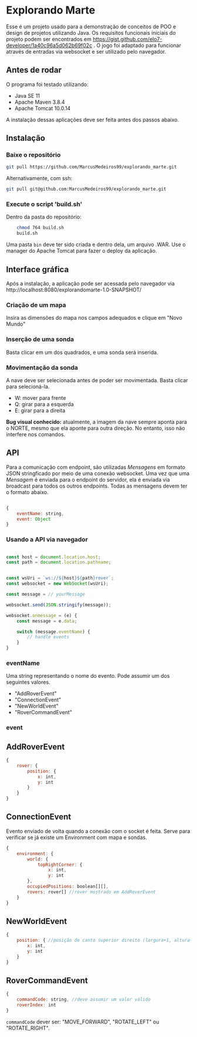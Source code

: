 # Explorando Marte

Esse é um projeto usado para a demonstração de conceitos de POO e design de projetos utilizando Java. Os requisitos funcionais iniciais do projeto podem ser encontrados em https://gist.github.com/elo7-developer/1a40c96a5d062b69f02c . O jogo foi adaptado para funcionar através de entradas via websocket e ser utilizado pelo navegador.


## Antes de rodar
O programa foi testado utilizando:

-	Java SE 11
-	Apache Maven 3.8.4
-	Apache Tomcat 10.0.14

A instalação dessas aplicações deve ser feita antes dos passos abaixo.

## Instalação

### Baixe o repositório

```bash
git pull https://github.com/MarcusMedeiros99/explorando_marte.git
```

Alternativamente, com ssh:

```bash
git pull git@github.com:MarcusMedeiros99/explorando_marte.git
```

### Execute o script 'build.sh'

Dentro da pasta do repositório:

```bash
	chmod 764 build.sh
	build.sh

```

Uma pasta ```bin``` deve ter sido criada e dentro dela, um arquivo .WAR. Use o manager do Apache Tomcat para fazer o deploy da aplicação.

## Interface gráfica

Após a instalação, a aplicação pode ser acessada pelo navegador via http://localhost:8080/explorandomarte-1.0-SNAPSHOT/ 

### Criação de um mapa
Insira as dimensões do mapa nos campos adequados e clique em "Novo Mundo"

### Inserção de uma sonda
Basta clicar em um dos quadrados, e uma sonda será inserida.

###  Movimentação da sonda
A nave deve ser selecionada antes de poder ser movimentada. Basta clicar para selecioná-la.
-	W: mover para frente
-	Q: girar para a esquerda
-	E: girar para a direita

**Bug visual conhecido:** atualmente, a imagem da nave sempre aponta para o NORTE, mesmo que ela aponte para outra direção. No entanto, isso não interfere nos comandos.

## API

Para a comunicação com endpoint, são utilizadas _Mensagens_ em formato JSON stringficado por meio de uma conexão websocket.  Uma vez que uma _Mensagem_ é enviada para o endpoint do servidor, ela é enviada via broadcast para todos os outros endpoints. Todas as mensagens devem ter o formato abaixo.



```javascript

{
	eventName: string,
	event: Object
}

```

### Usando a API via navegador

```javascript

const host = document.location.host;
const path = document.location.pathname;


const wsUri = `ws://${host}${path}rover`;
const websocket = new WebSocket(wsUri);

const message = // yourMessage

websocket.send(JSON.stringify(message));

websocket.onmessage = (e) {
	const message = e.data;

	switch (message.eventName) {
		// handle events
	}
}

```

### eventName

Uma string representando o nome do evento. Pode assumir um dos seguintes valores.

- "AddRoverEvent"
- "ConnectionEvent"
- "NewWorldEvent"
- "RoverCommandEvent"

### event
## AddRoverEvent
```javascript
{
	rover: {
		position: {
			x: int,
			y: int
		}
	}
}
```

## ConnectionEvent

Evento enviado de volta quando a conexão com o socket é feita. Serve para verificar se já existe um Environment com mapa e sondas.

```javascript
{
	environment: {
		world: {
			topRightCorner: {
				x: int,
				y: int
		},
		occupiedPositions: boolean[][],
		rovers: rover[] //rover mostrado em AddRoverEvent
	}
}

```

## NewWorldEvent
```javascript
{
	position: { //posição do canto superior direito (largura+1, altura+1)
		x: int,
		y: int
	}
}
```

## RoverCommandEvent

```javascript
{
	commandCode: string, //deve assumir um valor válido
	roverIndex: int
}
```

```commandCode``` dever ser: "MOVE_FORWARD", "ROTATE_LEFT" ou "ROTATE_RIGHT".


